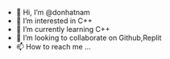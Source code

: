 - 👋 Hi, I’m @donhatnam
- 👀 I’m interested in C++
- 🌱 I’m currently learning C++
- 💞️ I’m looking to collaborate on Github,Replit
- 📫 How to reach me ...

<!---
donhatnam/donhatnam is a ✨ special ✨ repository because its `README.md` (this file) appears on your GitHub profile.
You can click the Preview link to take a look at your changes.
--->
